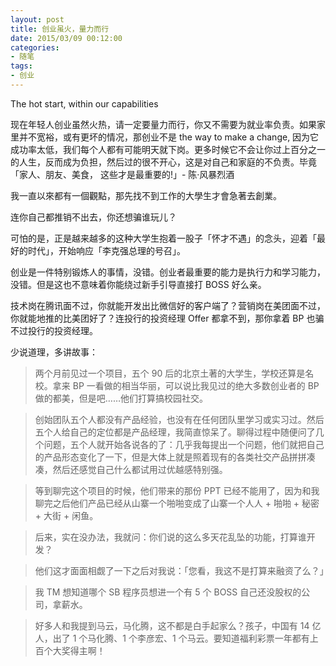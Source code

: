 ```yaml
---
layout: post
title: 创业虽火，量力而行
date: 2015/03/09 00:12:00
categories:
- 随笔
tags:
- 创业
---
```


The hot start, within our capabilities

现在年轻人创业虽然火热，请一定要量力而行，你又不需要为就业率负责。如果家里并不宽裕，或有更坏的情况，那创业不是 the way to make a change, 因为它成功率太低，我们每个人都有可能明天就下岗。更多时候它不会让你过上百分之一的人生，反而成为负担，然后过的很不开心，这是对自己和家庭的不负责。毕竟「家人、朋友、美食， 这些才是最重要的!」- 陈·风暴烈酒

我一直以來都有一個觀點，那先找不到工作的大學生才會急著去創業。

连你自己都推销不出去，你还想骗谁玩儿？

可怕的是，正是越来越多的这种大学生抱着一股子「怀才不遇」的念头，迎着「最好的时代」，开始响应「李克强总理的号召」。

创业是一件特别锻炼人的事情，没错。创业者最重要的能力是执行力和学习能力，没错。但是这也不意味着你能绕过新手引导直接打 BOSS 好么亲。

技术岗在腾讯面不过，你就能开发出比微信好的客户端了？营销岗在美团面不过，你就能地推的比美团好了？连投行的投资经理 Offer 都拿不到，那你拿着 BP 也骗不过投行的投资经理。

少说道理，多讲故事：

> 两个月前见过一个项目，五个 90 后的北京土著的大学生，学校还算是名校。拿来 BP 一看做的相当华丽，可以说比我见过的绝大多数创业者的 BP 做的都美，但是吧……他们打算搞校园社交。

> 创始团队五个人都没有产品经验，也没有在任何团队里学习或实习过。然后五个人给自己的定位都是产品经理，我简直惊呆了。聊得过程中随便问了几个问题，五个人就开始各说各的了：几乎我每提出一个问题，他们就把自己的产品形态变化了一下，但是大体上就是照着现有的各类社交产品拼拼凑凑，然后还感觉自己什么都试用过优越感特别强。

> 等到聊完这个项目的时候，他们带来的那份 PPT 已经不能用了，因为和我聊完之后他们产品已经从山寨一个啪啪变成了山寨一个人人 + 啪啪 + 秘密 + 大街 + 闲鱼。

> 后来，实在没办法，我就问：你们说的这么多天花乱坠的功能，打算谁开发？

> 他们这才面面相觑了一下之后对我说：「您看，我这不是打算来融资了么？」

> 我 TM 想知道哪个 SB 程序员想进一个有 5 个 BOSS 自己还没股权的公司，拿薪水。

> 好多人和我提到马云，马化腾，这不都是白手起家么？孩子，中国有 14 亿人，出了 1 个马化腾、1 个李彦宏、1 个马云。要知道福利彩票一年都有上百个大奖得主啊！

